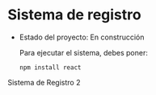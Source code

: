 <h1>Sistema de registro</h1>

- Estado del proyecto: En construcción

  Para ejecutar el sistema, debes poner:

  ```npm install react```

Sistema de Registro 2
